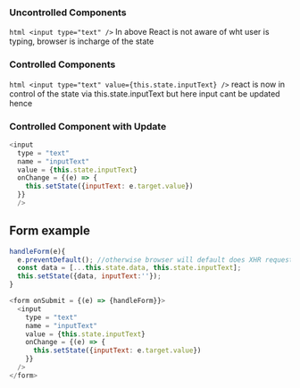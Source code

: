 ### Uncontrolled Components
``` html <input type="text" /> ```
In above React is not aware of wht user is typing, browser is incharge of the state

### Controlled Components
``` html <input type="text" value={this.state.inputText} /> ```
react is now in control of the state via this.state.inputText but here input cant be updated
hence

### Controlled Component with Update
``` javascript
<input
  type = "text"
  name = "inputText"
  value = {this.state.inputText}
  onChange = {(e) => {
    this.setState({inputText: e.target.value})
  }}
  />
  ```
  ## Form example
  ``` javascript
  handleForm(e){
    e.preventDefault(); //otherwise browser will default does XHR request and that changes over all state
    const data = [...this.state.data, this.state.inputText];
    this.setState({data, inputText:''});
  }
  
  <form onSubmit = {(e) => {handleForm}}>
    <input
      type = "text"
      name = "inputText"
      value = {this.state.inputText}
      onChange = {(e) => {
        this.setState({inputText: e.target.value})
      }}
    />
  </form>
  ```
